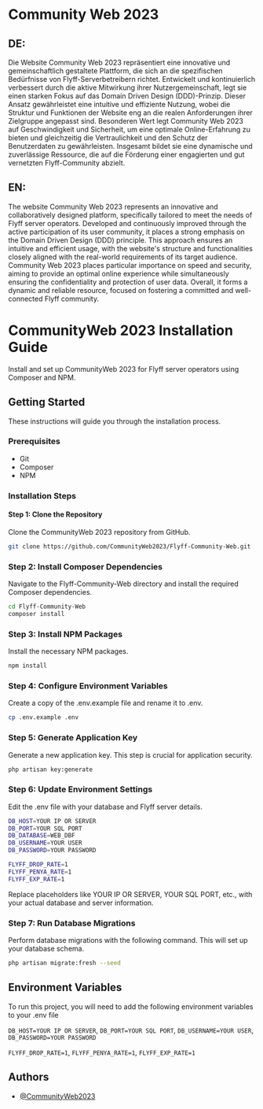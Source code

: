 
# Community Web 2023




## DE:
Die Website Community Web 2023 repräsentiert eine innovative und gemeinschaftlich gestaltete Plattform, die sich an die spezifischen Bedürfnisse von Flyff-Serverbetreibern richtet. Entwickelt und kontinuierlich verbessert durch die aktive Mitwirkung ihrer Nutzergemeinschaft, legt sie einen starken Fokus auf das Domain Driven Design (DDD)-Prinzip. Dieser Ansatz gewährleistet eine intuitive und effiziente Nutzung, wobei die Struktur und Funktionen der Website eng an die realen Anforderungen ihrer Zielgruppe angepasst sind. Besonderen Wert legt Community Web 2023 auf Geschwindigkeit und Sicherheit, um eine optimale Online-Erfahrung zu bieten und gleichzeitig die Vertraulichkeit und den Schutz der Benutzerdaten zu gewährleisten. Insgesamt bildet sie eine dynamische und zuverlässige Ressource, die auf die Förderung einer engagierten und gut vernetzten Flyff-Community abzielt.


## EN:
The website Community Web 2023 represents an innovative and collaboratively designed platform, specifically tailored to meet the needs of Flyff server operators. Developed and continuously improved through the active participation of its user community, it places a strong emphasis on the Domain Driven Design (DDD) principle. This approach ensures an intuitive and efficient usage, with the website's structure and functionalities closely aligned with the real-world requirements of its target audience. Community Web 2023 places particular importance on speed and security, aiming to provide an optimal online experience while simultaneously ensuring the confidentiality and protection of user data. Overall, it forms a dynamic and reliable resource, focused on fostering a committed and well-connected Flyff community.
# CommunityWeb 2023 Installation Guide

Install and set up CommunityWeb 2023 for Flyff server operators using Composer and NPM.

## Getting Started

These instructions will guide you through the installation process.

### Prerequisites

- Git
- Composer
- NPM

### Installation Steps

#### Step 1: Clone the Repository

Clone the CommunityWeb 2023 repository from GitHub.

```bash
git clone https://github.com/CommunityWeb2023/Flyff-Community-Web.git
```

### Step 2: Install Composer Dependencies
Navigate to the Flyff-Community-Web directory and install the required Composer dependencies.
```bash
cd Flyff-Community-Web
composer install
```

### Step 3: Install NPM Packages
Install the necessary NPM packages.
```bash
npm install
```

### Step 4: Configure Environment Variables
Create a copy of the .env.example file and rename it to .env.
```bash
cp .env.example .env
```

### Step 5: Generate Application Key
Generate a new application key. This step is crucial for application security.
```bash
php artisan key:generate   
```

### Step 6: Update Environment Settings
Edit the .env file with your database and Flyff server details.
```bash
DB_HOST=YOUR IP OR SERVER
DB_PORT=YOUR SQL PORT
DB_DATABASE=WEB_DBF
DB_USERNAME=YOUR USER
DB_PASSWORD=YOUR PASSWORD

FLYFF_DROP_RATE=1
FLYFF_PENYA_RATE=1
FLYFF_EXP_RATE=1
```
Replace placeholders like YOUR IP OR SERVER, YOUR SQL PORT, etc., with your actual database and server information.


### Step 7: Run Database Migrations
Perform database migrations with the following command. This will set up your database schema.
```bash
php artisan migrate:fresh --seed
```



## Environment Variables

To run this project, you will need to add the following environment variables to your .env file

`DB_HOST=YOUR IP OR SERVER`,
`DB_PORT=YOUR SQL PORT`,
`DB_USERNAME=YOUR USER`,
`DB_PASSWORD=YOUR PASSWORD`

`FLYFF_DROP_RATE=1`,
`FLYFF_PENYA_RATE=1`,
`FLYFF_EXP_RATE=1`


## Authors

- [@CommunityWeb2023](https://github.com/CommunityWeb2023)

